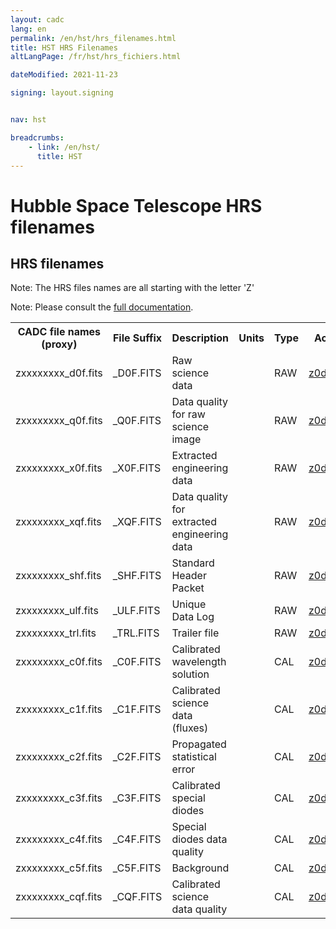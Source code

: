 ```yaml
---
layout: cadc
lang: en
permalink: /en/hst/hrs_filenames.html
title: HST HRS Filenames
altLangPage: /fr/hst/hrs_fichiers.html

dateModified: 2021-11-23

signing: layout.signing


nav: hst

breadcrumbs:
    - link: /en/hst/
      title: HST
---
```


<div class="span-6">
 <h1 id="wb-cont" class="wb-invisible">Hubble Space Telescope HRS filenames</h1>
 <h2 class="align-center">HRS filenames</h2>
              
<p class="color-attention">Note: The HRS files names are all starting with the letter 'Z'</p>
<p class="color-attention">Note: Please consult the <a rel="external" href="https://www.stsci.edu/hst/ghrs/documents/handbooks/ihb/GHRS_1.html" class="ui-link">full documentation</a>.</p>

<table class="table">

   <tbody><tr>
   <th id="a"> CADC file names (proxy) </th>
   <th id="b">File Suffix</th>
   <th id="c">Description</th>
   <th id="d">Units</th>
   <th id="f">Type</th>
   <th id="e">Access Example</th>
   </tr>

   <tr>
   <td headers="a">zxxxxxxxx_d0f.fits</td>
   <td headers="b">_D0F.FITS</td>
   <td headers="c">Raw science data</td>
   <td headers="d"></td>
   <td headers="f">RAW</td>
   <td headers="e"><a href="/data/pub/HST/product/z0d80106t_d0f.fits" class="ui-link">z0d80106t_d0f.fits</a></td>
   </tr>

   <tr>
   <td headers="a">zxxxxxxxx_q0f.fits</td>
   <td headers="b">_Q0F.FITS</td>
   <td headers="c">Data quality for raw science image</td>
   <td headers="d"></td>
   <td headers="f">RAW</td>
   <td headers="e"><a href="/data/pub/HST/product/z0d80106t_q0f.fits" class="ui-link">z0d80106t_q0f.fits</a></td>
   </tr>

   <tr>
   <td headers="a">zxxxxxxxx_x0f.fits</td>
   <td headers="b">_X0F.FITS</td>
   <td headers="c">Extracted engineering data</td>
   <td headers="d"></td>
   <td headers="f">RAW</td>
   <td headers="e"><a href="/data/pub/HST/product/z0d80106t_x0f.fits" class="ui-link">z0d80106t_x0f.fits</a></td>
   </tr>

   <tr>
   <td headers="a">zxxxxxxxx_xqf.fits</td>
   <td headers="b">_XQF.FITS</td>
   <td headers="c">Data quality for extracted engineering data</td>
   <td headers="d"></td>
   <td headers="f">RAW</td>
   <td headers="e"><a href="/data/pub/HST/product/z0d80106t_xqf.fits" class="ui-link">z0d80106t_xqf.fits</a></td>
   </tr>

   <tr>
   <td headers="a">zxxxxxxxx_shf.fits</td>
   <td headers="b">_SHF.FITS</td>
   <td headers="c">Standard Header Packet</td>
   <td headers="d"></td>
   <td headers="f">RAW</td>
   <td headers="e"><a href="/data/pub/HST/product/z0d80106t_shf.fits" class="ui-link">z0d80106t_shf.fits</a></td>
   </tr>

   <tr>
   <td headers="a">zxxxxxxxx_ulf.fits</td>
   <td headers="b">_ULF.FITS</td>
   <td headers="c">Unique Data Log</td>
   <td headers="d"></td>
   <td headers="f">RAW</td>
   <td headers="e"><a href="/data/pub/HST/product/z0d80106t_ulf.fits" class="ui-link">z0d80106t_ulf.fits</a></td>
   </tr>

   <tr>
   <td headers="a">zxxxxxxxx_trl.fits</td>
   <td headers="b">_TRL.FITS</td>
   <td headers="c">Trailer file</td>
   <td headers="d"></td>
   <td headers="f">RAW</td>
   <td headers="e"><a href="/data/pub/HST/product/z0d80106t_trl.fits" class="ui-link">z0d80106t_trl.fits</a></td>
   </tr>

   <tr>
   <td headers="a">zxxxxxxxx_c0f.fits</td>
   <td headers="b">_C0F.FITS</td>
   <td headers="c">Calibrated wavelength solution</td>
   <td headers="d"></td>
   <td headers="f">CAL</td>
   <td headers="e"><a href="/data/pub/HST/product/z0d80106t_c0f.fits" class="ui-link">z0d80106t_c0f.fits</a></td>
   </tr>

   <tr>
   <td headers="a">zxxxxxxxx_c1f.fits</td>
   <td headers="b">_C1F.FITS</td>
   <td headers="c">Calibrated science data (fluxes)</td>
   <td headers="d"></td>
   <td headers="f">CAL</td>
   <td headers="e"><a href="/data/pub/HST/product/z0d80106t_c1f.fits" class="ui-link">z0d80106t_c1f.fits</a></td>
   </tr>

   <tr>
   <td headers="a">zxxxxxxxx_c2f.fits</td>
   <td headers="b">_C2F.FITS</td>
   <td headers="c">Propagated statistical error</td>
   <td headers="d"></td>
   <td headers="f">CAL</td>
   <td headers="e"><a href="/data/pub/HST/product/z0d80106t_c2f.fits" class="ui-link">z0d80106t_c2f.fits</a></td>
   </tr>

   <tr>
   <td headers="a">zxxxxxxxx_c3f.fits</td>
   <td headers="b">_C3F.FITS</td>
   <td headers="c">Calibrated special diodes</td>
   <td headers="d"></td>
   <td headers="f">CAL</td>
   <td headers="e"><a href="/data/pub/HST/product/z0d80106t_c3f.fits" class="ui-link">z0d80106t_c3f.fits</a></td>
   </tr>

   <tr>
   <td headers="a">zxxxxxxxx_c4f.fits</td>
   <td headers="b">_C4F.FITS</td>
   <td headers="c">Special diodes data quality</td>
   <td headers="d"></td>
   <td headers="f">CAL</td>
   <td headers="e"><a href="/data/pub/HST/product/z0d80106t_c4f.fits" class="ui-link">z0d80106t_c4f.fits</a></td>
   </tr>

   <tr>
   <td headers="a">zxxxxxxxx_c5f.fits</td>
   <td headers="b">_C5F.FITS</td>
   <td headers="c">Background</td>
   <td headers="d"></td>
   <td headers="f">CAL</td>
   <td headers="e"><a href="/data/pub/HST/product/z0d80106t_c5f.fits" class="ui-link">z0d80106t_c5f.fits</a></td>
   </tr>

   <tr>
   <td headers="a">zxxxxxxxx_cqf.fits</td>
   <td headers="b">_CQF.FITS</td>
   <td headers="c">Calibrated science data quality</td>
   <td headers="d"></td>
   <td headers="f">CAL</td>
   <td headers="e"><a href="/data/pub/HST/product/z0d80106t_cqf.fits" class="ui-link">z0d80106t_cqf.fits</a></td>
   </tr>


</tbody></table>


</div>